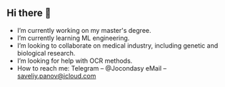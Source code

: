 ## Hi there 👋

- I’m currently working on my master's degree.
- I’m currently learning ML engineering.
- I’m looking to collaborate on medical industry, including genetic and biological research.
- I’m looking for help with OCR methods.
- How to reach me:
  Telegram – @Jocondasy
  eMail – saveliy.panov@icloud.com

